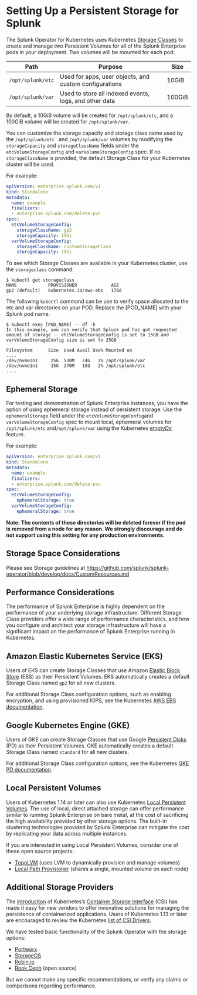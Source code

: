 # Setting Up a Persistent Storage for Splunk

The Splunk Operator for Kubernetes uses Kubernetes [Storage Classes](https://kubernetes.io/docs/concepts/storage/storage-classes/) to create and manage two Persistent Volumes for all of the Splunk Enterprise pods in your deployment. Two volumes will be mounted for each pod:

| Path            | Purpose                                                    | Size   |
| --------------- | ---------------------------------------------------------- | ------ |
| `/opt/splunk/etc` | Used for apps, user objects, and custom configurations | 10GiB |
| `/opt/splunk/var` | Used to store all indexed events, logs, and other data | 100GiB|

By default, a 10GiB volume will be created for `/opt/splunk/etc`, and a 100GiB volume will be created for `/opt/splunk/var`. 

You can customize the storage capacity and storage class name used by the `/opt/splunk/etc ` and `/opt/splunk/var` volumes by modifying the `storageCapacity` and `storageClassName` fields under the `etcVolumeStorageConfig` and `varVolumeStorageConfig` spec. If no `storageClassName` is provided, the default Storage Class for your Kubernetes cluster will be used.

For example:

```yaml
apiVersion: enterprise.splunk.com/v1
kind: Standalone
metadata:
  name: example
  finalizers:
  - enterprise.splunk.com/delete-pvc
spec:
  etcVolumeStorageConfig:
    storageClassName: gp2
    storageCapacity: 15Gi
  varVolumeStorageConfig:
    storageClassName: customStorageClass
    storageCapacity: 25Gi
```
To see which Storage Classes are available in your Kubernetes cluster, use the `storageclass` command:

```
$ kubectl get storageclass
NAME            PROVISIONER             AGE
gp2 (default)   kubernetes.io/aws-ebs   176d
```


The following `kubectl` command can be use to verify space allocated to the etc and var directories on your POD. 
Replace the [POD_NAME] with your Splunk pod name.

```
$ kubectl exec [POD_NAME] -- df -h
In this example, you can verify that Splunk pod has got requested amount of storage -- etcVolumeStorageConfig is set to 15GB and varVolumeStorageConfig size is set to 25GB

Filesystem      Size  Used Avail Use% Mounted on
....
/dev/nvme2n1     25G  530M   24G   3% /opt/splunk/var
/dev/nvme1n1     15G  270M   15G   2% /opt/splunk/etc
....
```



## Ephemeral Storage

For testing and demonstration of Splunk Enterprise instances, you have the option of using ephemeral storage instead of persistent storage. Use the `ephemeralStorage` field under the `etcVolumeStorageConfig`and `varVolumeStorageConfig` spec to mount local, ephemeral volumes for `/opt/splunk/etc` and`/opt/splunk/var` using the Kubernetes [emptyDir](https://kubernetes.io/docs/concepts/storage/volumes/#emptydir) feature.

For example:

```yaml
apiVersion: enterprise.splunk.com/v1
kind: Standalone
metadata:
  name: example
  finalizers:
  - enterprise.splunk.com/delete-pvc
spec:
  etcVolumeStorageConfig:
    ephemeralStorage: true
  varVolumeStorageConfig:
    ephemeralStorage: true
```

**Note: The contents of these directories will be deleted forever if the pod is removed from a node for any reason. We strongly discourage and do not support using this setting for any production environments.**

## Storage Space Considerations

Please see Storage guidelines at https://github.com/splunk/splunk-operator/blob/develop/docs/CustomResources.md 

## Performance Considerations

The performance of Splunk Enterprise is highly dependent on the performance of your underlying storage infrastructure. Different Storage Class providers offer a wide range of performance characteristics, and how you configure and architect your storage infrastructure will have a significant impact on the performance of Splunk Enterprise running in Kubernetes.


## Amazon Elastic Kubernetes Service (EKS)

Users of EKS can create Storage Classes that use Amazon [Elastic Block Store](https://aws.amazon.com/ebs/) (EBS) as their Persistent Volumes. EKS automatically creates a default Storage Class named `gp2` for all new clusters. 

For additional Storage Class configuration options, such as enabling encryption, and using provisioned IOPS, see the Kubernetes [AWS EBS documentation](https://kubernetes.io/docs/concepts/storage/storage-classes/#aws-ebs).


## Google Kubernetes Engine (GKE)

Users of GKE can create Storage Classes that use Google [Persistent Disks](https://cloud.google.com/persistent-disk/) (PD) as their Persistent Volumes. GKE automatically creates a default Storage Class named `standard` for all new clusters. 

For additional Storage Class configuration options, see the Kubernetes [GKE PD documentation](https://kubernetes.io/docs/concepts/storage/storage-classes/#gce-pd).


## Local Persistent Volumes

Users of Kubernetes 1.14 or later can also use Kubernetes [Local Persistent Volumes](https://kubernetes.io/blog/2019/04/04/kubernetes-1.14-local-persistent-volumes-ga/). The use of local, direct attached storage can offer performance similar to running Splunk Enterprise on bare metal, at the cost of sacrificing the high availability provided by other storage options. The built-in clustering technologies provided by Splunk Enterprise can mitigate the cost by replicating your data across multiple instances.

If you are interested in using Local Persistent Volumes, consider one of these open source projects:

* [TopoLVM](https://blog.kintone.io/entry/topolvm) (uses LVM to dynamically provision and manage volumes)
* [Local Path Provisioner](https://github.com/rancher/local-path-provisioner) (shares a single, mounted volume on each node)


## Additional Storage Providers

The [introduction](https://kubernetes.io/blog/2018/01/introducing-container-storage-interface/) of Kubernetes’s [Container Storage Interface](https://kubernetes.io/blog/2019/01/15/container-storage-interface-ga/) (CSI) has made it easy for new vendors to offer innovative solutions for managing the persistence of containerized applications. Users of Kubernetes 1.13 or later are encouraged to review the Kubernetes [list of CSI Drivers](https://kubernetes-csi.github.io/docs/drivers.html).

We have tested basic functionality of the Splunk Operator with the storage options:

* [Portworx](https://portworx.com/)
* [StorageOS](https://storageos.com/)
* [Robin.io](https://robin.io/)
* [Rook Ceph](https://www.rook.io/) (open source)

But we cannot make any specific recommendations, or verify any claims or comparisons regarding performance.
